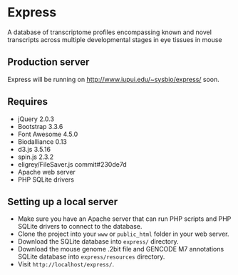 # Express

A database of transcriptome profiles encompassing known and novel transcripts across multiple developmental stages in eye tissues in mouse

## Production server

Express will be running on http://www.iupui.edu/~sysbio/express/ soon.

## Requires

* jQuery 2.0.3
* Bootstrap 3.3.6
* Font Awesome 4.5.0
* Biodalliance 0.13
* d3.js 3.5.16
* spin.js 2.3.2
* eligrey/FileSaver.js commit#230de7d
* Apache web server
* PHP SQLite drivers

## Setting up a local server

* Make sure you have an Apache server that can run PHP scripts and PHP SQLite drivers to connect to the database.
* Clone the project into your `www` or `public_html` folder in your web server.
* Download the SQLite database into `express/` directory.
* Download the mouse genome .2bit file and GENCODE M7 annotations SQLite database into `express/resources` directory.
* Visit `http://localhost/express/`.
